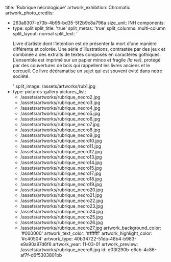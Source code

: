 title: 'Rubrique nécrologique'
artwork_exhibition: Chromatic
artwork_photo_credits:
  - 263a8307-e73b-4b95-bd35-5f2b9c8a796a
size_unit: INH
components:
  -
    type: split
    split_title: 'true'
    split_metas: 'true'
    split_columns: multi-column
    split_layout: normal
    split_text: '<p>Livre d’artiste dont l’intention est de présenter la mort d’une manière différente et colorée. Une série d’illustrations, contrastée par des jeux et combinée à des extraits de textes composés en caractères gothiques. L’ensemble est imprimé sur un papier mince et fragile <em>(la vie)</em>, protégé par des couvertures de bois qui rappellent les livres anciens et le cercueil. Ce livre dédramatise un sujet qui est souvent évité dans notre société.</p>'
    split_image: /assets/artworks/rub1.jpg
  -
    type: pictures-gallery
    pictures_list:
      - /assets/artworks/rubrique_necro2.jpg
      - /assets/artworks/rubrique_necro3.jpg
      - /assets/artworks/rubrique_necro4.jpg
      - /assets/artworks/rubrique_necro5.jpg
      - /assets/artworks/rubrique_necro6.jpg
      - /assets/artworks/rubrique_necro7.jpg
      - /assets/artworks/rubrique_necro8.jpg
      - /assets/artworks/rubrique_necro9.jpg
      - /assets/artworks/rubrique_necro10.jpg
      - /assets/artworks/rubrique_necro11.jpg
      - /assets/artworks/rubrique_necro12.jpg
      - /assets/artworks/rubrique_necro13.jpg
      - /assets/artworks/rubrique_necro14.jpg
      - /assets/artworks/rubrique_necro15.jpg
      - /assets/artworks/rubrique_necro17.jpg
      - /assets/artworks/rubrique_necro18.jpg
      - /assets/artworks/rubrique_necro19.jpg
      - /assets/artworks/rubrique_necro20.jpg
      - /assets/artworks/rubrique_necro21.jpg
      - /assets/artworks/rubrique_necro22.jpg
      - /assets/artworks/rubrique_necro23.jpg
      - /assets/artworks/rubrique_necro24.jpg
      - /assets/artworks/rubrique_necro25.jpg
      - /assets/artworks/rubrique_necro26.jpg
      - /assets/artworks/rubrique_necro27.jpg
artwork_background_color: '#000000'
artwork_text_color: '#ffffff'
artwork_highlight_color: '#c40504'
artwork_type: 40b34722-51da-48b4-b983-e9a90a97d6f6
artwork_year: 11-03-01
artwork_preview: /assets/artworks/rubrique_necro6.jpg
id: d03f290b-e6cb-4c86-af7f-d6f5303801bb
